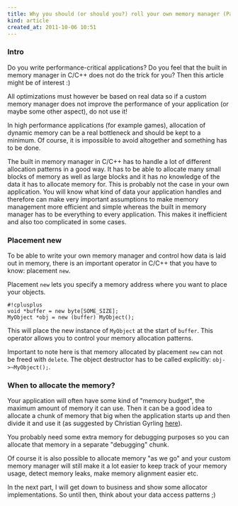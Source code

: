 ```yaml
---
title: Why you should (or should you?) roll your own memory manager (Part 1)
kind: article
created_at: 2011-10-06 10:51
---
```


### Intro

Do you write performance-critical applications? Do you feel that the built in
memory manager in C/C++ does not do the trick for you? Then this
article might be of interest :)

All optimizations must however be based on real data so if a custom
memory manager does not improve the performance of your application (or maybe
some other aspect), do not use it!

In high performance applications (for example games), allocation of dynamic memory can be a
real bottleneck and should be kept to a minimum. Of course, it is
impossible to avoid altogether and something has to be done.

The built in memory manager in C/C++ has to handle a lot of different
allocation patterns in a good way. It has to be able to allocate many
small blocks of memory as well as large blocks and it has no knowledge
of the data it has to allocate memory for. This is probably not the
case in your own application. You will know what kind of data your
application handles and therefore can make very important assumptions
to make memory management more efficient and simple whereas the built in memory
manager has to be everything to every application. This makes it
inefficient and also too complicated in some cases.

### Placement new

To be able to write your own memory manager and control how data is
laid out in memory, there is an important operator in C/C++ that you
have to know: placement `new`.

Placement `new` lets you specify a memory address where you want to
place your objects.

    #!cplusplus
	void *buffer = new byte[SOME_SIZE];
	MyObject *obj = new (buffer) MyObject();
	
This will place the new instance of `MyObject` at the start of
`buffer`. This operator allows you to control your memory allocation
patterns.

Important to note here is that memory allocated by placement `new` can
not be freed with `delete`. The object destructor has to be called
explicitly: `obj->~MyObject();`.

### When to allocate the memory?

Your application will often have some kind of "memory budget", the
maximum amount of memory it can use. Then it can be a good idea to
allocate a chunk of memory that big when the application starts up and
then divide it and use it (as suggested by Christian Gyrling
[here](http://www.swedishcoding.com/2008/08/31/are-we-out-of-memory/)).

You probably need some extra memory for debugging purposes so you can
allocate that memory in a separate "debugging" chunk.

Of course it is also possible to allocate memory "as we go" and your
custom memory manager will still make it a lot easier to keep track of
your memory usage, detect memory leaks, make memory alignment easier
etc.

In the next part, I will get down to business and show some allocator
implementations. So until then, think about your data access patterns ;)
